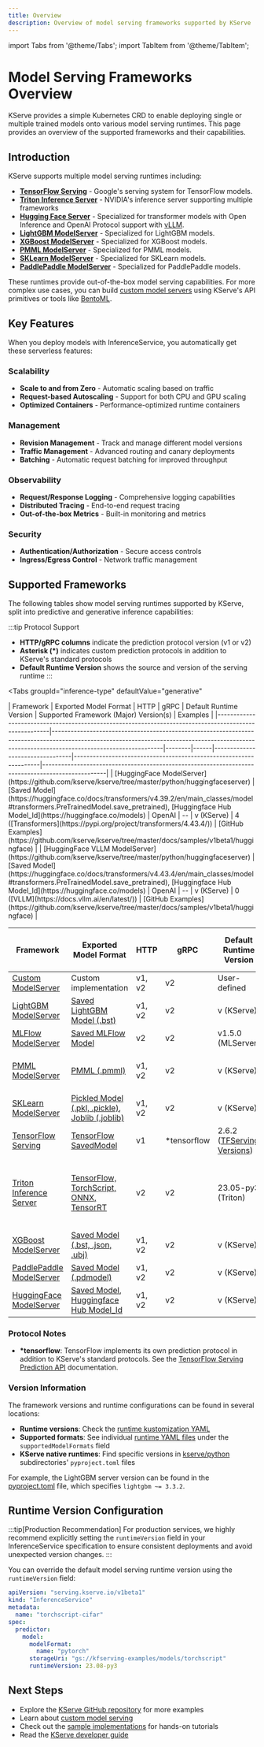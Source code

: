 ```yaml
---
title: Overview
description: Overview of model serving frameworks supported by KServe
---
```


import Tabs from '@theme/Tabs';
import TabItem from '@theme/TabItem';

# Model Serving Frameworks Overview

KServe provides a simple Kubernetes CRD to enable deploying single or multiple trained models onto various model serving runtimes. This page provides an overview of the supported frameworks and their capabilities.

## Introduction

KServe supports multiple model serving runtimes including:

- **[TensorFlow Serving](https://www.tensorflow.org/tfx/guide/serving)** - Google's serving system for TensorFlow models.
- **[Triton Inference Server](https://docs.nvidia.com/deeplearning/triton-inference-server/user-guide/docs)** - NVIDIA's inference server supporting multiple frameworks
- **[Hugging Face Server](https://github.com/kserve/kserve/tree/master/python/huggingfaceserver)** - Specialized for transformer models with Open Inference and OpenAI Protocol support with [vLLM](https://github.com/vllm-project/vllm).
- **[LightGBM ModelServer](https://github.com/kserve/kserve/tree/master/python/lightgbmserver)** - Specialized for LightGBM models.
- **[XGBoost ModelServer](https://github.com/kserve/kserve/tree/master/python/xgboostserver)** - Specialized for XGBoost models.
- **[PMML ModelServer](https://github.com/kserve/kserve/tree/master/python/pmmlserver)** - Specialized for PMML models.
- **[SKLearn ModelServer](https://github.com/kserve/kserve/tree/master/python/sklearnserver)** - Specialized for SKLearn models.
- **[PaddlePaddle ModelServer](https://github.com/kserve/kserve/tree/master/python/paddlepaddle)** - Specialized for PaddlePaddle models.

These runtimes provide out-of-the-box model serving capabilities. For more complex use cases, you can build [custom model servers](../../predictive-inference/frameworks/custom-predictor/custom-predictor.md) using KServe's API primitives or tools like [BentoML](https://docs.bentoml.org/en/latest).

## Key Features

When you deploy models with InferenceService, you automatically get these serverless features:

### Scalability
- **Scale to and from Zero** - Automatic scaling based on traffic
- **Request-based Autoscaling** - Support for both CPU and GPU scaling
- **Optimized Containers** - Performance-optimized runtime containers

### Management
- **Revision Management** - Track and manage different model versions
- **Traffic Management** - Advanced routing and canary deployments
- **Batching** - Automatic request batching for improved throughput

### Observability
- **Request/Response Logging** - Comprehensive logging capabilities
- **Distributed Tracing** - End-to-end request tracing
- **Out-of-the-box Metrics** - Built-in monitoring and metrics

### Security
- **Authentication/Authorization** - Secure access controls
- **Ingress/Egress Control** - Network traffic management

## Supported Frameworks

The following tables show model serving runtimes supported by KServe, split into predictive and generative inference capabilities:

:::tip Protocol Support
- **HTTP/gRPC columns** indicate the prediction protocol version (v1 or v2)
- **Asterisk (*)** indicates custom prediction protocols in addition to KServe's standard protocols
- **Default Runtime Version** shows the source and version of the serving runtime
:::

<Tabs
  groupId="inference-type"
  defaultValue="generative"
>
<TabItem value="generative" label="Generative Inference" default>
| Framework                                                                                             | Exported Model Format                                                                                                                                                                         | HTTP   | gRPC | Default Runtime Version         | Supported Framework (Major) Version(s)                            | Examples                                                                                         |
|-------------------------------------------------------------------------------------------------------|-----------------------------------------------------------------------------------------------------------------------------------------------------------------------------------------------|--------|------|---------------------------------|-------------------------------------------------------------------|--------------------------------------------------------------------------------------------------|
| [HuggingFace ModelServer](https://github.com/kserve/kserve/tree/master/python/huggingfaceserver)      | [Saved Model](https://huggingface.co/docs/transformers/v4.39.2/en/main_classes/model#transformers.PreTrainedModel.save_pretrained), [Huggingface Hub Model_Id](https://huggingface.co/models) | OpenAI | --   | v<ActiveDocsVersion /> (KServe) | 4 ([Transformers](https://pypi.org/project/transformers/4.43.4/)) | [GitHub Examples](https://github.com/kserve/kserve/tree/master/docs/samples/v1beta1/huggingface) |
| [HuggingFace VLLM ModelServer](https://github.com/kserve/kserve/tree/master/python/huggingfaceserver) | [Saved Model](https://huggingface.co/docs/transformers/v4.43.4/en/main_classes/model#transformers.PreTrainedModel.save_pretrained), [Huggingface Hub Model_Id](https://huggingface.co/models) | OpenAI | --   | v<ActiveDocsVersion /> (KServe) | 0 ([VLLM](https://docs.vllm.ai/en/latest/))                       | [GitHub Examples](https://github.com/kserve/kserve/tree/master/docs/samples/v1beta1/huggingface) |
</TabItem>

<TabItem value="predictive" label="Predictive Inference">

| Framework                                                                                        | Exported Model Format                                                                                                                                                                         | HTTP   | gRPC        | Default Runtime Version                                                      | Supported Framework (Major) Version(s)                                                                                                                     | Examples                                                                                          |
|--------------------------------------------------------------------------------------------------|-----------------------------------------------------------------------------------------------------------------------------------------------------------------------------------------------|--------|-------------|------------------------------------------------------------------------------|------------------------------------------------------------------------------------------------------------------------------------------------------------|---------------------------------------------------------------------------------------------------|
| [Custom ModelServer](https://github.com/kserve/kserve/tree/master/python/kserve/kserve)          | Custom implementation                                                                                                                                                                         | v1, v2 | v2          | User-defined                                                                 | User-defined                                                                                                                                               | [GitHub Examples](https://github.com/kserve/kserve/tree/master/docs/samples/v1beta1/custom)       |
| [LightGBM ModelServer](https://github.com/kserve/kserve/tree/master/python/lgbserver)            | [Saved LightGBM Model (.bst)](https://lightgbm.readthedocs.io/en/latest/pythonapi/lightgbm.Booster.html#lightgbm.Booster.save_model)                                                          | v1, v2 | v2          | v<ActiveDocsVersion /> (KServe)                                              | 4                                                                                                                                                          | [GitHub Examples](https://github.com/kserve/kserve/tree/master/docs/samples/v1beta1/lightgbm)     |
| [MLFlow ModelServer](https://mlserver.readthedocs.io/en/latest/runtimes/mlflow.html)             | [Saved MLFlow Model](https://www.mlflow.org/docs/latest/python_api/mlflow.sklearn.html#mlflow.sklearn.save_model)                                                                             | v2     | v2          | v1.5.0 (MLServer)                                                            | 2                                                                                                                                                          | [GitHub Examples](https://github.com/kserve/kserve/tree/master/docs/samples/v1beta1/mlflow)       |
| [PMML ModelServer](https://github.com/kserve/kserve/tree/master/python/pmmlserver)               | [PMML (.pmml)](http://dmg.org/pmml/v4-4-1/GeneralStructure.html)                                                                                                                              | v1, v2 | v2          | v<ActiveDocsVersion /> (KServe)                                              | 3, 4 ([PMML4.4.1](https://github.com/autodeployai/pypmml)), 3 (Spark MLlib)                                                                                | [GitHub Examples](https://github.com/kserve/kserve/tree/master/docs/samples/v1beta1/pmml)         |
| [SKLearn ModelServer](https://github.com/kserve/kserve/tree/master/python/sklearnserver)         | [Pickled Model (.pkl, .pickle)](https://scikit-learn.org/stable/modules/model_persistence.html), [Joblib (.joblib)](https://joblib.readthedocs.io/en/latest/generated/joblib.dump.html)       | v1, v2 | v2          | v<ActiveDocsVersion /> (KServe)                                              | 1.5                                                                                                                                                        | [GitHub Examples](https://github.com/kserve/kserve/tree/master/docs/samples/v1beta1/sklearn)      |
| [TensorFlow Serving](https://www.tensorflow.org/tfx/guide/serving)                               | [TensorFlow SavedModel](https://www.tensorflow.org/guide/saved_model)                                                                                                                         | v1     | *tensorflow | 2.6.2 ([TFServing Versions](https://github.com/tensorflow/serving/releases)) | 2                                                                                                                                                          | [GitHub Examples](https://github.com/kserve/kserve/tree/master/docs/samples/v1beta1/tensorflow)   |
| [Triton Inference Server](https://github.com/triton-inference-server/server)                     | [TensorFlow, TorchScript, ONNX, TensorRT](https://github.com/triton-inference-server/server/blob/r23.05/docs/user_guide/model_repository.md)                                                  | v2     | v2          | 23.05-py3 (Triton)                                                           | 8 (TensorRT), 1, 2 (TensorFlow), 2 (PyTorch), 2 (Triton) [Compatibility Matrix](https://docs.nvidia.com/deeplearning/frameworks/support-matrix/index.html) | [GitHub Examples](https://github.com/kserve/kserve/tree/master/docs/samples/v1beta1/triton)       |
| [XGBoost ModelServer](https://github.com/kserve/kserve/tree/master/python/xgbserver)             | [Saved Model (.bst, .json, .ubj)](https://xgboost.readthedocs.io/en/latest/tutorials/saving_model.html)                                                                                       | v1, v2 | v2          | v<ActiveDocsVersion /> (KServe)                                              | 2                                                                                                                                                          | [GitHub Examples](https://github.com/kserve/kserve/tree/master/docs/samples/v1beta1/xgboost)      |
| [PaddlePaddle ModelServer](https://github.com/kserve/kserve/tree/master/python/paddleserver)     | [Saved Model (.pdmodel)](https://www.paddlepaddle.org.cn/documentation/docs/zh/develop/guides/serving/quick_start.html)                                                                       | v1, v2 | v2          | v<ActiveDocsVersion /> (KServe)                                              | 2                                                                                                                                                          | [GitHub Examples](https://github.com/kserve/kserve/tree/master/docs/samples/v1beta1/paddlepaddle) |
| [HuggingFace ModelServer](https://github.com/kserve/kserve/tree/master/python/huggingfaceserver) | [Saved Model](https://huggingface.co/docs/transformers/v4.39.2/en/main_classes/model#transformers.PreTrainedModel.save_pretrained), [Huggingface Hub Model_Id](https://huggingface.co/models) | v1, v2 | v2          | v<ActiveDocsVersion /> (KServe)                                              | 4 ([Transformers](https://huggingface.co/docs/transformers/en/index))                                                                                      | [GitHub Examples](https://github.com/kserve/kserve/tree/master/docs/samples/v1beta1/huggingface)  |

### Protocol Notes

- **\*tensorflow**: TensorFlow implements its own prediction protocol in addition to KServe's standard protocols. See the [TensorFlow Serving Prediction API](https://github.com/tensorflow/serving/blob/master/tensorflow_serving/apis/prediction_service.proto) documentation.

</TabItem>
</Tabs>

### Version Information

The framework versions and runtime configurations can be found in several locations:

- **Runtime versions**: Check the [runtime kustomization YAML](https://github.com/kserve/kserve/blob/master/config/runtimes/kustomization.yaml)
- **Supported formats**: See individual [runtime YAML files](https://github.com/kserve/kserve/tree/master/config/runtimes) under the `supportedModelFormats` field
- **KServe native runtimes**: Find specific versions in [kserve/python](https://github.com/kserve/kserve/tree/master/python) subdirectories' `pyproject.toml` files

For example, the LightGBM server version can be found in the [pyproject.toml](https://github.com/kserve/kserve/blob/master/python/lgbserver/pyproject.toml) file, which specifies `lightgbm ~= 3.3.2`.

## Runtime Version Configuration

:::tip[Production Recommendation]
For production services, we highly recommend explicitly setting the `runtimeVersion` field in your InferenceService specification to ensure consistent deployments and avoid unexpected version changes.
:::

You can override the default model serving runtime version using the `runtimeVersion` field:

```yaml
apiVersion: "serving.kserve.io/v1beta1"
kind: "InferenceService"
metadata:
  name: "torchscript-cifar"
spec:
  predictor:
    model:
      modelFormat:
        name: "pytorch"
      storageUri: "gs://kfserving-examples/models/torchscript"
      runtimeVersion: 23.08-py3
```

## Next Steps

- Explore the [KServe GitHub repository](https://github.com/kserve/kserve) for more examples
- Learn about [custom model serving](https://github.com/kserve/kserve/tree/master/docs/samples/v1beta1/custom) 
- Check out the [sample implementations](https://github.com/kserve/kserve/tree/master/docs/samples/v1beta1) for hands-on tutorials
- Read the [KServe developer guide](https://github.com/kserve/kserve/blob/master/docs/DEVELOPER_GUIDE.md)
